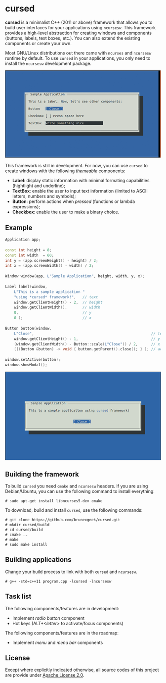# cursed

**cursed** is a minimalist C++ (2011 or above) framework that allows you to build user interfaces for your applications using ``ncursesw``. This framework provides a high-level abstraction for creating windows and components (buttons, labels, text boxes, etc.). You can also extend the existing components or create your own.

Most GNU/Linux distributions out there came with ``ncurses`` and ``ncursesw`` runtime by default. To use ``cursed`` in your applications, you only need to install the ``ncursesw`` development package.

![Demonstration"](https://github.com/brunexgeek/cursed/raw/master/screenshots/demo.gif "Demonstration")

This framework is still in development. For now, you can use ``cursed`` to create windows with the following *themeable* components:

* **Label**: display static information with minimal formating capabilities (hightlight and underline);
* **TextBox**: enable the user to input text information (limited to ASCII letters, numbers and symbols);
* **Button**: perform actions when *pressed* (functions or lambda expressions);
* **Checkbox**: enable the user to make a binary choice.

## Example

```cpp
Application app;

const int height = 8;
const int width  = 60;
int y = (app.screenHeight() - height) / 2;
int x = (app.screenWidth() - width) / 2;

Window window(app, L"Sample Application", height, width, y, x);

Label label(window,
	L"This is a sample application "
	"using *cursed* framework!",   // text
	window.getClientHeight() - 2,  // height
	window.getClientWidth(),       // width
	0,                             // y
	0 );                           // x

Button button(window,
	L"Close",                                                     // text
	window.getClientHeight() - 1,                                 // y
	(window.getClientWidth() - Button::scale(L"Close")) / 2,      // x
	[](Button &button) -> void { button.getParent().close(); } ); // action

window.setActive(button);
window.showModal();
```

![Screenshot from 'simple' program"](https://github.com/brunexgeek/cursed/raw/master/screenshots/simple.png "Screenshot from 'simple' program")

## Building the framework

To build ``cursed`` you need ``cmake`` and ``ncursesw`` headers. If you are using Debian/Ubuntu, you can use the following command to install everything:

```
# sudo apt-get install libncurses5-dev cmake
```

To download, build and install ``cursed``, use the following commands:

```
# git clone https://github.com/brunexgeek/cursed.git
# mkdir cursed/build
# cd cursed/build
# cmake ..
# make
# sudo make install
```

## Building applications

Change your build process to link with both ``cursed`` and ``ncursesw``.

```
# g++ -std=c++11 program.cpp -lcursed -lncursesw
```

## Task list

The following components/features are in development:

- Implement *radio button* component
- Hot keys (ALT+&lt;*letter*&gt; to activate/focus components)

The following components/features are in the roadmap:

- Implement *menu* and *menu bar* components


## License

Except where explicitly indicated otherwise, all source codes of this project are provide under [Apache License 2.0](http://www.apache.org/licenses/LICENSE-2.0).
